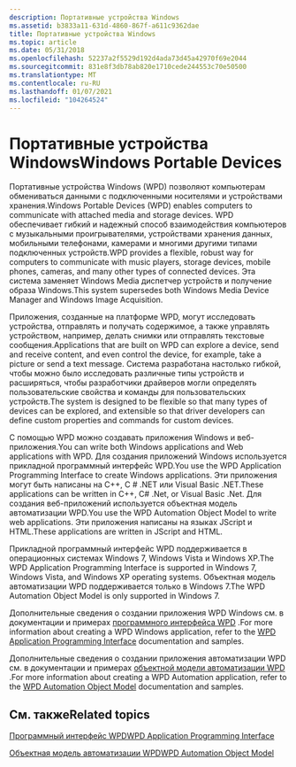 ```yaml
---
description: Портативные устройства Windows
ms.assetid: b3833a11-631d-4860-867f-a611c9362dae
title: Портативные устройства Windows
ms.topic: article
ms.date: 05/31/2018
ms.openlocfilehash: 52237a2f5529d192d4ada73d45a42970f69e2044
ms.sourcegitcommit: 831e8f3db78ab820e1710cede244553c70e50500
ms.translationtype: MT
ms.contentlocale: ru-RU
ms.lasthandoff: 01/07/2021
ms.locfileid: "104264524"
---
```

# <a name="windows-portable-devices"></a><span data-ttu-id="0cb43-103">Портативные устройства Windows</span><span class="sxs-lookup"><span data-stu-id="0cb43-103">Windows Portable Devices</span></span>

<span data-ttu-id="0cb43-104">Портативные устройства Windows (WPD) позволяют компьютерам обмениваться данными с подключенными носителями и устройствами хранения.</span><span class="sxs-lookup"><span data-stu-id="0cb43-104">Windows Portable Devices (WPD) enables computers to communicate with attached media and storage devices.</span></span> <span data-ttu-id="0cb43-105">WPD обеспечивает гибкий и надежный способ взаимодействия компьютеров с музыкальными проигрывателями, устройствами хранения данных, мобильными телефонами, камерами и многими другими типами подключенных устройств.</span><span class="sxs-lookup"><span data-stu-id="0cb43-105">WPD provides a flexible, robust way for computers to communicate with music players, storage devices, mobile phones, cameras, and many other types of connected devices.</span></span> <span data-ttu-id="0cb43-106">Эта система заменяет Windows Media диспетчер устройств и получение образа Windows.</span><span class="sxs-lookup"><span data-stu-id="0cb43-106">This system supersedes both Windows Media Device Manager and Windows Image Acquisition.</span></span>

<span data-ttu-id="0cb43-107">Приложения, созданные на платформе WPD, могут исследовать устройства, отправлять и получать содержимое, а также управлять устройством, например, делать снимки или отправлять текстовые сообщения.</span><span class="sxs-lookup"><span data-stu-id="0cb43-107">Applications that are built on WPD can explore a device, send and receive content, and even control the device, for example, take a picture or send a text message.</span></span> <span data-ttu-id="0cb43-108">Система разработана настолько гибкой, чтобы можно было исследовать различные типы устройств и расширяться, чтобы разработчики драйверов могли определять пользовательские свойства и команды для пользовательских устройств.</span><span class="sxs-lookup"><span data-stu-id="0cb43-108">The system is designed to be flexible so that many types of devices can be explored, and extensible so that driver developers can define custom properties and commands for custom devices.</span></span>

<span data-ttu-id="0cb43-109">С помощью WPD можно создавать приложения Windows и веб-приложения.</span><span class="sxs-lookup"><span data-stu-id="0cb43-109">You can write both Windows applications and Web applications with WPD.</span></span> <span data-ttu-id="0cb43-110">Для создания приложений Windows используется прикладной программный интерфейс WPD.</span><span class="sxs-lookup"><span data-stu-id="0cb43-110">You use the WPD Application Programming Interface to create Windows applications.</span></span> <span data-ttu-id="0cb43-111">Эти приложения могут быть написаны на C++, C \# .NET или Visual Basic .NET.</span><span class="sxs-lookup"><span data-stu-id="0cb43-111">These applications can be written in C++, C\# .Net, or Visual Basic .Net.</span></span> <span data-ttu-id="0cb43-112">Для создания веб-приложений используется объектная модель автоматизации WPD.</span><span class="sxs-lookup"><span data-stu-id="0cb43-112">You use the WPD Automation Object Model to write web applications.</span></span> <span data-ttu-id="0cb43-113">Эти приложения написаны на языках JScript и HTML.</span><span class="sxs-lookup"><span data-stu-id="0cb43-113">These applications are written in JScript and HTML.</span></span>

<span data-ttu-id="0cb43-114">Прикладной программный интерфейс WPD поддерживается в операционных системах Windows 7, Windows Vista и Windows XP.</span><span class="sxs-lookup"><span data-stu-id="0cb43-114">The WPD Application Programming Interface is supported in Windows 7, Windows Vista, and Windows XP operating systems.</span></span> <span data-ttu-id="0cb43-115">Объектная модель автоматизации WPD поддерживается только в Windows 7.</span><span class="sxs-lookup"><span data-stu-id="0cb43-115">The WPD Automation Object Model is only supported in Windows 7.</span></span>

<span data-ttu-id="0cb43-116">Дополнительные сведения о создании приложения WPD Windows см. в документации и примерах [программного интерфейса WPD](./wpd_sdk/wpd-application-programming-interface.md) .</span><span class="sxs-lookup"><span data-stu-id="0cb43-116">For more information about creating a WPD Windows application, refer to the [WPD Application Programming Interface](./wpd_sdk/wpd-application-programming-interface.md) documentation and samples.</span></span>

<span data-ttu-id="0cb43-117">Дополнительные сведения о создании приложения автоматизации WPD см. в документации и примерах [объектной модели автоматизации WPD](/previous-versions/windows/desktop/legacy/dd389295(v=vs.85)) .</span><span class="sxs-lookup"><span data-stu-id="0cb43-117">For more information about creating a WPD Automation application, refer to the [WPD Automation Object Model](/previous-versions/windows/desktop/legacy/dd389295(v=vs.85)) documentation and samples.</span></span>

## <a name="related-topics"></a><span data-ttu-id="0cb43-118">См. также</span><span class="sxs-lookup"><span data-stu-id="0cb43-118">Related topics</span></span>

<dl> <span data-ttu-id="0cb43-119"><dt>


</dt> <dt></span><span class="sxs-lookup"><span data-stu-id="0cb43-119"><dt>


</dt> <dt></span></span>

[<span data-ttu-id="0cb43-120">Программный интерфейс WPD</span><span class="sxs-lookup"><span data-stu-id="0cb43-120">WPD Application Programming Interface</span></span>](./wpd_sdk/wpd-application-programming-interface.md)
</dt> <dt>

<span data-ttu-id="0cb43-121">[Объектная модель автоматизации WPD](/previous-versions/windows/desktop/legacy/dd389295(v=vs.85))</span><span class="sxs-lookup"><span data-stu-id="0cb43-121">[WPD Automation Object Model](/previous-versions/windows/desktop/legacy/dd389295(v=vs.85))</span></span>
</dt> </dl>

 

 
